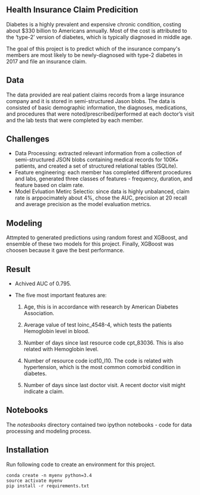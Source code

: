 ## Health Insurance Claim Predicition

Diabetes is a highly prevalent and expensive chronic condition, costing about $330 billion to Americans annually. Most of the cost is attributed to the ‘type-2’ version of diabetes, which is typically diagnosed in middle age.

The goal of this project is to predict which of the insurance company's members are most likely to be newly-diagnosed with type-2 diabetes in 2017 and file an insurance claim. 

## Data
The data provided are real patient claims records from a large insurance company and it is stored in semi-structured Jason blobs. The data is consisted of basic demographic information, the diagnoses, medications, and procedures that were noted/prescribed/performed at each doctor’s visit and the lab tests that were completed by each member. 

## Challenges
* Data Processing: extracted relevant information from a collection of semi-structured JSON blobs containing medical records for 100K+ patients, and created a set of structured relational tables (SQLite).  
* Feature engineering: each member has completed different procedures and labs, generated three classes of features - frequency, duration, and feature based on claim rate. 
* Model Evluation Metirc Selectio: since data is highly unbalanced, claim rate is arppocimately about 4%, chose the AUC, precision at 20 recall and average precision as the model evaluation metrics. 

## Modeling
Attmpted to generated predictions using random forest and XGBoost, and ensemble of these two models for this project. Finally, XGBoost was choosen because it gave the best performance. 
## Result
* Achived AUC of 0.795. 
* The five most important features are:

	1. Age, this is in accordance with research by American Diabetes Association.

	2. Average value of test loinc_4548-4, which tests the patients Hemoglobin level in blood.

	3. Number of days since last resource code cpt_83036. This is also related with Hemoglobin level.

	4. Number of resource code icd10_I10. The code is related with hypertension, which is the most common comorbid condition in diabetes.

	5. Number of days since last doctor visit. A recent doctor visit might indicate a claim. 

## Notebooks
The *notesbooks* directory contained two ipython notebooks - code for data processing and modeling process. 

## Installation
Run following code to create an environment for this project. 

	conda create -n myenv python=3.4
	source activate myenv
	pip install -r requirements.txt 
